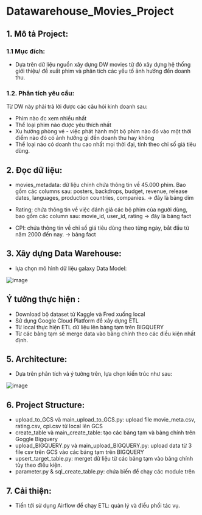 # Datawarehouse_Movies_Project
## 1. Mô tả Project:
### 1.1 Mục đích:  
- Dựa trên dữ liệu nguồn xây dựng DW movies từ đó xây dựng hệ thống giới thiệu/ đề xuất phim và phân tích các yếu tố ảnh hưởng đến doanh thu.
### 1.2. Phân tích yêu cầu:
Từ DW này phải trả lời được các câu hỏi kinh doanh sau:
- Phim nào đc xem nhiều nhất
- Thể loại phim nào được yêu thích nhất 
- Xu hướng phòng vé - việc phát hành một bộ phim nào đó vào một thời điểm nào đó có ảnh hưởng gì đến doanh thu hay không
- Thể loại nào có doanh thu cao nhất mọi thời đại, tính theo chỉ số giá tiêu dùng. 
## 2. Đọc dữ liệu:
- movies_metadata: dữ liệu chính chứa thông tin về 45.000 phim. Bao gồm các columns sau: posters, backdrops, budget, revenue, release dates, languages, production countries, companies. 
→ đây là bảng dim 

- Rating: chứa thông tin về việc đánh giá các bộ phim của người dùng, bao gồm các column sau: movie_id, user_id, rating
→ đây là  bảng fact

- CPI: chứa thông tin về chỉ số giá tiêu dùng theo từng ngày, bắt đầu từ năm 2000 đến nay. 
→ bảng fact

## 3. Xây dựng Data Warehouse:
- lựa chọn mô hình dữ liệu galaxy
Data Model:

![image](https://user-images.githubusercontent.com/90466915/226553184-e7b60a99-3aa9-4bec-a18f-7ca38766b059.png)

## Ý tưởng thực hiện :
- Download bộ dataset từ Kaggle và Fred xuống local
- Sử dụng Google Cloud Platform để xây dựng ETL
- Từ local thực hiện ETL dữ liệu lên bảng tạm trên BIGQUERY
- Từ các bảng tạm sẽ merge data vào bảng chính theo các điều kiện nhất định.

## 5. Architecture:
- Dựa trên phân tích và ý tưởng trên, lựa chọn kiến trúc như sau:

![image](https://user-images.githubusercontent.com/90466915/226554013-2e34633a-326e-4e40-9cf7-7910d3f98177.png)

## 6. Project Structure:
- upload_to_GCS và main_upload_to_GCS.py: upload file movie_meta.csv, rating.csv, cpi.csv từ local lên GCS
- create_table và main_create_table: tạo các bảng tạm và bảng chính trên Goggle Bigquery
- upload_BIGQUERY.py  và main_upload_BIGQUERY.py: upload data từ 3 file csv trên GCS vào các bảng tạm trên BIGQUERY
- upsert_target_table.py: merget dữ liệu từ các bảng tạm vào bảng chính tùy theo điều kiện. 
- parameter.py & sql_create_table.py: chứa biến để chạy các module trên


## 7. Cải thiện:
- Tiến tới sử dụng Airflow để chạy ETL: quản lý và điều phối tác vụ. 






 
